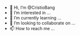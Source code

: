 - 👋 Hi, I’m @CristioBang
- 👀 I’m interested in ...
- 🌱 I’m currently learning ...
- 💞️ I’m looking to collaborate on ...
- 📫 How to reach me ...

<!---
CristioBang/CristioBang is a ✨ special ✨ repository because its `README.md` (this file) appears on your GitHub profile.
You can click the Preview link to take a look at your changes.
--->
